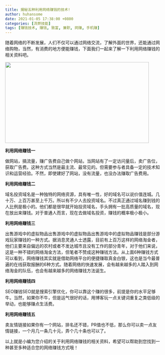 ```yaml
---
title: 揭秘五种利用网络赚钱的技术!
author: huhansome
date: 2021-01-05 17:38:00 +0800
categories: [流弊技能]
tags: [赚钱技术, 赚钱, 致富, 兼职, 网赚, 手机赚]
---
```



随着网络的不断发展，人们不仅可以通过网络交流，了解外面的世界，还能通过网络购物，当然，有消费的地方便能赚钱，下面我们一起来了解一下利用网络赚钱的相关资料吧。

<img src="http://www.jinduoxia.com.cn/d/file/2021-11-11/15fcf22c3c3c3e29d84e6a7a12b72497.jpg" style="width: 468px; height: 263px;"/>

**利用网络赚钱一**

做网站，搞流量，赚广告费自己做个网站，当网站有了一定访问量后，卖广告位，获取广告费。这种方式当然是最主流、最常见的。但需要参与者具备一定的技术知识和运营经验。不然，即使建好了网站，没有流量，也没办法赚取广告费用。

**利用网络赚钱二**

域名投资域名是一种独特的网络资源，具有唯一性，好的域名可以说价值连城。几十万、上百万甚至上千万。所以有不少人去投资域名。不过真正通过域名赚到钱的人比例是极小的。他们都是很早就开始投资域名，手头拥有一批高质量的域名，现在放出来赚钱。对于普通人而言，现在去做域名投资，赚钱的概率极小极小。

**利用网络赚钱三**

出售游戏中的虚拟物品出售游戏中的虚拟物品出售游戏中的虚拟物品赚钱是部分游戏玩家赚钱的一种方式。据消息灵通人士透露，目前有上百万这样的网络淘金者，他们主要来自偏远的农村或者不发达城市且没有工作的部分青年，对于他们来说，这是一种不错的网络淘金方法，但笔者不赞成这种赚钱方法。从上面6种赚钱方式可以看到，网络赚钱其实就是借助网络平台的便捷赚取真金白银，这也是当今最普遍的在线获取报酬的6种方式。随着网络的快速发展，会有越来越多的人踏入到网络淘金的队伍，也会有越来越多的网络赚钱方法诞生。

**利用网络赚钱四**

SEO赚钱SEO就是搜索引擎优化，你可以靠这个赚的很多，前提是你的水平足够牛。当然，如果你不牛，但是运气很好的话，用博客玩一点关键词重复之类低级的举动，也能够赚点生活费。

**利用网络赚钱五**

卖友情链接如果你有一个网站，排名还不错，PR值也不低，那么你可以卖一点友情链接，一个月几一条几十元，弄个几十条也可以了。

以上就是小编为您介绍的关于利用网络赚钱的相关资料，希望可以帮助到您找到一种甚至多种适合您的网络赚钱方式哦！